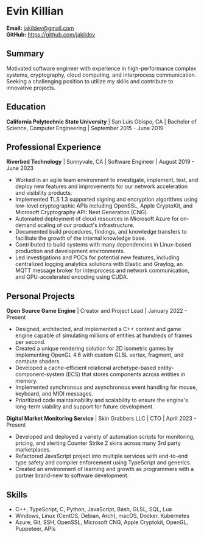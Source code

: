 # Evin Killian
**Email:** jakildev@gmail.com\
**GitHub:** https://github.com/jakildev

## Summary
Motivated software engineer with experience in high-performance complex systems, cryptography, cloud computing, and interprocess communication. Seeking a challenging position to utilize my skills and contribute to innovative projects.

## Education
**California Polytechnic State University** | San Luis Obispo, CA | Bachelor of Science, Computer Engineering | September 2015 - June 2019

## Professional Experience
**Riverbed Technology**  |  Sunnyvale, CA  |  Software Engineer  |  August 2019 - June 2023
- Worked in an agile team environment to investigate, implement, test, and deploy new features and improvements for our network acceleration and visibility products.
- Implemented TLS 1.3 supported signing and encryption algorithms using low-level cryptographic APIs including OpenSSL, Apple CryptoKit, and Microsoft Cryptography API: Next Generation (CNG).
- Automated deployment of cloud resources in Microsoft Azure for on-demand scaling of our product's infrastructure.
- Documented build procedures, findings, and knowledge transfers to facilitate the growth of the internal knowledge base.
- Contributed to build systems with many dependencies in Linux-based production and development environments.
- Led investigations and POCs for potential new features, including centralized logging analytics solutions with Elastic and Graylog, an MQTT message broker for interprocess and network communication, and GPU-accelerated encoding using CUDA.

## Personal Projects
**Open Source Game Engine**  |  Creator and Project Lead  | January 2022 - Present
- Designed, architected, and implemented a C++ content and game engine capable of simulating millions of entities at hundreds of frames per second.
- Created a unique rendering solution for 2D isometric games by implementing OpenGL 4.6 with custom GLSL vertex, fragment, and compute shaders.
- Developed a cache-efficient relational archetype-based entity-component-system (ECS) that stores components across entities in memory.
- Implemented synchronous and asynchronous event handling for mouse, keyboard, and MIDI messages.
- Prioritized code maintainability and scalability to ensure the engine's long-term viability and support for future development.

**Digital Market Monitoring Service** | Skin Grabbers LLC | CTO | April 2023 - Present
- Developed and deployed a variety of automation scripts for monitoring, pricing, and alerting Counter Strike 2 skins across many 3rd party marketplaces.
- Refactored JavaScript project into multiple services with end-to-end type safety and compiler enforcement using TypeScript and generics.
- Created an environment of learning and growth as programmers with a partner brand-new to software development.

## Skills
- C++, TypeScript, C, Python, JavaScript, Bash, GLSL, SQL, Lua
- Windows, Linux (CentOS, Debian, Arch), macOS, Docker, Kubernetes
- Azure, Git, SSH, OpenSSL, Microsoft CNG, Apple Cryptokit, OpenGL, Puppeteer, APIs